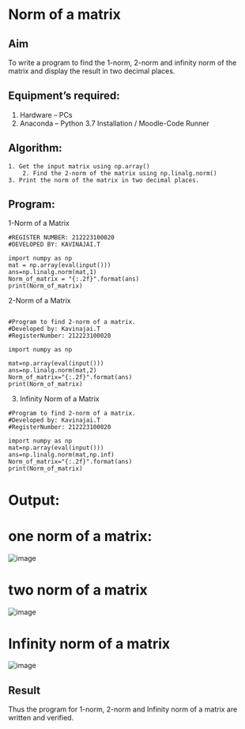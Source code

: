 # Norm of a matrix
## Aim
To write a program to find the 1-norm, 2-norm and infinity norm of the matrix and display the result in two decimal places.
## Equipment’s required:
1.	Hardware – PCs
2.	Anaconda – Python 3.7 Installation / Moodle-Code Runner
## Algorithm:
	1. Get the input matrix using np.array()   
        2. Find the 2-norm of the matrix using np.linalg.norm()
	3. Print the norm of the matrix in two decimal places.
## Program:

1-Norm of a Matrix
```
#REGISTER NUMBER: 212223100020
#DEVELOPED BY: KAVINAJAI.T

import numpy as np
mat = np.array(eval(input()))
ans=np.linalg.norm(mat,1)
Norm_of_matrix = "{:.2f}".format(ans)
print(Norm_of_matrix)
```
 2-Norm of a Matrix
 ```

#Program to find 2-norm of a matrix.
#Developed by: Kavinajai.T
#RegisterNumber: 212223100020

import numpy as np

mat=np.array(eval(input()))
ans=np.linalg.norm(mat,2)
Norm_of_matrix="{:.2f}".format(ans)
print(Norm_of_matrix)
```
3. Infinity Norm of a Matrix
```
#Program to find 2-norm of a matrix.
#Developed by: Kavinajai.T
#RegisterNumber: 212223100020

import numpy as np
mat=np.array(eval(input()))
ans=np.linalg.norm(mat,np.inf)
Norm_of_matrix="{:.2f}".format(ans)
print(Norm_of_matrix)
```
# Output:
# one norm of a matrix:
![image](https://github.com/Kavin1311/Norm-of-a-matrix/assets/145695724/f99e12d0-b28c-4cd4-8ddf-69d078b2869f)
# two norm of a matrix
![image](https://github.com/Kavin1311/Norm-of-a-matrix/assets/145695724/538a39b4-f9ea-4d90-a70d-59992a00402c)
# Infinity norm of a matrix
![image](https://github.com/Kavin1311/Norm-of-a-matrix/assets/145695724/54fbeee0-e0ea-4531-b9d2-aadb9ae09f77)


## Result
Thus the program for 1-norm, 2-norm and Infinity norm of a matrix are written and verified.
